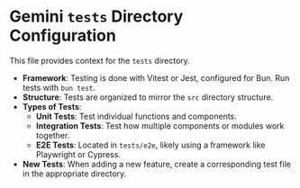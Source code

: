# Gemini `tests` Directory Configuration

This file provides context for the `tests` directory.

- **Framework**: Testing is done with Vitest or Jest, configured for Bun. Run tests with `bun test`.
- **Structure**: Tests are organized to mirror the `src` directory structure.
- **Types of Tests**:
  - **Unit Tests**: Test individual functions and components.
  - **Integration Tests**: Test how multiple components or modules work together.
  - **E2E Tests**: Located in `tests/e2e`, likely using a framework like Playwright or Cypress.
- **New Tests**: When adding a new feature, create a corresponding test file in the appropriate directory.
